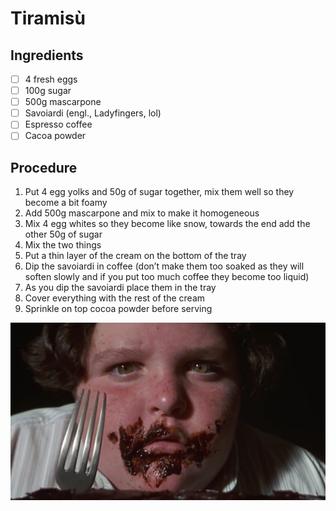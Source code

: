 # Tiramisù

## Ingredients

* [ ] 4 fresh eggs
* [ ] 100g sugar
* [ ] 500g mascarpone
* [ ] Savoiardi (engl., Ladyfingers, lol)
* [ ] Espresso coffee
* [ ] Cacoa powder

## Procedure

1. Put 4 egg yolks and 50g of sugar together, mix them well so they become a bit foamy
2. Add 500g mascarpone and mix to make it homogeneous
3. Mix 4 egg whites so they become like snow, towards the end add the other 50g of sugar
4. Mix the two things
5. Put a thin layer of the cream on the bottom of the tray
6. Dip the savoiardi in coffee (don’t make them too soaked as they will soften slowly and if you put too much coffee they become too liquid)
7. As you dip the savoiardi place them in the tray
8. Cover everything with the rest of the cream
9. Sprinkle on top cocoa powder before serving

![Yummy](3dab9f48-53e3-49be-961d-3d8fe461ebdc-matilda_sony2.png)
